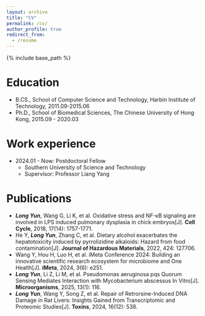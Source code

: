 ```yaml
---
layout: archive
title: "CV"
permalink: /cv/
author_profile: true
redirect_from:
  - /resume
---
```


{% include base_path %}

Education
======
* B.CS., School of Computer Science and Technology, Harbin Institute of Technology,  2011.09-2015.06
* Ph.D., School of Biomedical Sciences, The Chinese University of Hong Kong, 2015.09 - 2020.03

Work experience
======
* 2024.01 - Now: Postdoctoral Fellow
  * Southern University of Science and Technology
  * Supervisor: Professor Liang Yang
  

Publications
======
  * ***Long Yun***, Wang G, Li K, et al. Oxidative stress and NF-κB signaling are involved in LPS induced pulmonary dysplasia in chick embryos[J]. **Cell Cycle**, 2018, 17(14): 1757-1771.
  * He Y, ***Long Yun***, Zhang C, et al. Dietary alcohol exacerbates the hepatotoxicity induced by pyrrolizidine alkaloids: Hazard from food contamination[J]. **Journal of Hazardous Materials**, 2022, 424: 127706.
  * Wang Y, Hou H, Luo H, et al. iMeta Conference 2024: Building an innovative scientific research ecosystem for microbiome and One Health[J]. **iMeta**, 2024, 3(6): e251.
  * ***Long Yun***, Li Z, Li M, et al. Pseudomonas aeruginosa pqs Quorum Sensing Mediates Interaction with Mycobacterium abscessus In Vitro[J]. **Microorganisms**, 2025, 13(1): 116.
  * ***Long Yun***, Wang Y, Song Z, et al. Repair of Retrorsine-Induced DNA Damage in Rat Livers: Insights Gained from Transcriptomic and Proteomic Studies[J]. **Toxins**, 2024, 16(12): 538.
  


